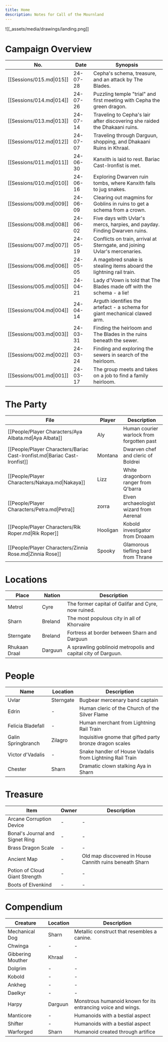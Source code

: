 ```yaml
---
title: Home
description: Notes for Call of the Mournland
---
```

![[_assets/media/drawings/landing.png]]
# Campaign Overview
<!-- QueryToSerialize: TABLE WITHOUT ID file.link as "No.", dateformat(date(date), "yy-MM-dd") as "Date", description as "Synopsis" WHERE contains(lower(type),"session") AND file.name != "New Session Template" SORT date DESC -->
<!-- SerializedQuery: TABLE WITHOUT ID file.link as "No.", dateformat(date(date), "yy-MM-dd") as "Date", description as "Synopsis" WHERE contains(lower(type),"session") AND file.name != "New Session Template" SORT date DESC -->

| No.                      | Date     | Synopsis                                                                   |
| ------------------------ | -------- | -------------------------------------------------------------------------- |
| [[Sessions/015.md\|015]] | 24-07-28 | Cepha's schema, treasure, and an attack by The Blades.                     |
| [[Sessions/014.md\|014]] | 24-07-26 | Puzzling temple "trial" and first meeting with Cepha the green dragon.     |
| [[Sessions/013.md\|013]] | 24-07-14 | Traveling to Cepha's lair after discovering she raided the Dhakaani ruins. |
| [[Sessions/012.md\|012]] | 24-07-07 | Traveling through Darguun, shopping, and Dhakaani Ruins in Khraal.         |
| [[Sessions/011.md\|011]] | 24-06-30 | Kanxith is laid to rest. Bariac Cast-Ironfist is met.                      |
| [[Sessions/010.md\|010]] | 24-06-16 | Exploring Dwarven ruin tombs, where Kanxith falls to jug snakes.           |
| [[Sessions/009.md\|009]] | 24-06-09 | Clearing out magmins for Goblins in ruins to get a schema from a crown.    |
| [[Sessions/008.md\|008]] | 24-06-02 | Five days with Uvlar's mercs, harpies, and payday. Finding Dwarven ruins.  |
| [[Sessions/007.md\|007]] | 24-05-19 | Conflicts on train, arrival at Sterngate, and joining Uvlar's mercenaries. |
| [[Sessions/006.md\|006]] | 24-05-05 | A magebred snake is stealing items aboard the lightning rail train.        |
| [[Sessions/005.md\|005]] | 24-04-21 | Lady d'Vown is told that The Blades made off with the schema - a lie!      |
| [[Sessions/004.md\|004]] | 24-04-14 | Arguth identifies the artefact - a schema for giant mechanical clawed arm. |
| [[Sessions/003.md\|003]] | 24-03-31 | Finding the heirloom and The Blades in the ruins beneath the sewer.        |
| [[Sessions/002.md\|002]] | 24-03-24 | Finding and exploring the sewers in search of the heirloom.                |
| [[Sessions/001.md\|001]] | 24-03-17 | The group meets and takes on a job to find a family heirloom.              |
<!-- SerializedQuery END -->
# The Party
<!-- QueryToSerialize: TABLE player as "Player", description as "Description" FROM "People/Player Characters" WHERE type = "person" AND !deceased SORT file.name ASC -->
<!-- SerializedQuery: TABLE player as "Player", description as "Description" FROM "People/Player Characters" WHERE type = "person" AND !deceased SORT file.name ASC -->

| File                                                                       | Player   | Description                               |
| -------------------------------------------------------------------------- | -------- | ----------------------------------------- |
| [[People/Player Characters/Aya Albata.md\|Aya Albata]]                     | Aly      | Human courier warlock from forgotten past |
| [[People/Player Characters/Bariac Cast-Ironfist.md\|Bariac Cast-Ironfist]] | Montana  | Dwarven chef and cleric of Boldrei        |
| [[People/Player Characters/Nakaya.md\|Nakaya]]                             | Lizz     | White dragonborn ranger from Q'barra      |
| [[People/Player Characters/Petra.md\|Petra]]                               | zorra    | Elven archaeologist wizard from Aerenal   |
| [[People/Player Characters/Rik Roper.md\|Rik Roper]]                       | Hooligan | Kobold investigator from Droaam           |
| [[People/Player Characters/Zinnia Rose.md\|Zinnia Rose]]                   | Spooky   | Glamorous tiefling bard from Thrane       |
<!-- SerializedQuery END -->
# Locations
<!-- QueryToSerialize: TABLE WITHOUT ID file.name as "Place", nation as "Nation", description as "Description" from "Places" WHERE contains(lower(type),"place") SORT date -->
<!-- SerializedQuery: TABLE WITHOUT ID file.name as "Place", nation as "Nation", description as "Description" from "Places" WHERE contains(lower(type),"place") SORT date -->

| Place         | Nation  | Description                                                   |
| ------------- | ------- | ------------------------------------------------------------- |
| Metrol        | Cyre    | The former capital of Galifar and Cyre, now ruined.           |
| Sharn         | Breland | The most populous city in all of Khorvaire                    |
| Sterngate     | Breland | Fortress at border between Sharn and Darguun                  |
| Rhukaan Draal | Darguun | A sprawling goblinoid metropolis and capital city of Darguun. |
<!-- SerializedQuery END -->
# People
<!-- QueryToSerialize: TABLE WITHOUT ID file.name as "Name", location as "Location", description as "Description" from "People" WHERE type = "npc" SORT date DESC LIMIT 6 -->
<!-- SerializedQuery: TABLE WITHOUT ID file.name as "Name", location as "Location", description as "Description" from "People" WHERE type = "npc" SORT date DESC LIMIT 6 -->

| Name               | Location  | Description                                              |
| ------------------ | --------- | -------------------------------------------------------- |
| Uvlar              | Sterngate | Bugbear mercenary band captain                           |
| Edrin              | \-        | Human cleric of the Church of the Silver Flame           |
| Felicia Bladefall  | \-        | Human merchant from Lightning Rail Train                 |
| Galin Springbranch | Zilagro   | Inquisitive gnome that gifted party bronze dragon scales |
| Victor d'Vadalis   | \-        | Snake handler of House Vadalis from Lightning Rail Train |
| Chester            | Sharn     | Dramatic clown stalking Aya in Sharn                     |
<!-- SerializedQuery END -->

# Treasure
<!-- QueryToSerialize: TABLE WITHOUT ID file.name as "Item", owner as "Owner", description as "Description" from "Treasure" WHERE contains(lower(type),"treasure") SORT date DESC LIMIT 6 -->
<!-- SerializedQuery: TABLE WITHOUT ID file.name as "Item", owner as "Owner", description as "Description" from "Treasure" WHERE contains(lower(type),"treasure") SORT date DESC LIMIT 6 -->

| Item                            | Owner | Description                                             |
| ------------------------------- | ----- | ------------------------------------------------------- |
| Arcane Corruption Device        | \-    | \-                                                      |
| Bonal's Journal and Signet Ring | \-    | \-                                                      |
| Brass Dragon Scale              | \-    | \-                                                      |
| Ancient Map                     | \-    | Old map discovered in House Cannith ruins beneath Sharn |
| Potion of Cloud Giant Strength  | \-    | \-                                                      |
| Boots of Elvenkind              | \-    | \-                                                      |
<!-- SerializedQuery END -->

# Compendium
<!-- QueryToSerialize: TABLE WITHOUT ID file.name as "Creature", location as "Location", description as "Description" from "Compendium" WHERE contains(lower(type),"compendium") SORT date DESC -->
<!-- SerializedQuery: TABLE WITHOUT ID file.name as "Creature", location as "Location", description as "Description" from "Compendium" WHERE contains(lower(type),"compendium") SORT date DESC -->

| Creature          | Location | Description                                                  |
| ----------------- | -------- | ------------------------------------------------------------ |
| Mechanical Dog    | Sharn    | Metallic construct that resembles a canine.                  |
| Chwinga           | \-       | \-                                                           |
| Gibbering Mouther | Khraal   | \-                                                           |
| Dolgrim           | \-       | \-                                                           |
| Kobold            | \-       | \-                                                           |
| Ankheg            | \-       | \-                                                           |
| Daelkyr           | \-       | \-                                                           |
| Harpy             | Darguun  | Monstrous humanoid known for its entrancing voice and wings. |
| Manticore         | \-       | Humanoids with a bestial aspect                              |
| Shifter           | \-       | Humanoids with a bestial aspect                              |
| Warforged         | Sharn    | Humanoid created through artifice                            |
<!-- SerializedQuery END -->
